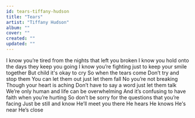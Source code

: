 ```yaml
---
id: tears-tiffany-hudson
title: "Tears"
artist: "Tiffany Hudson"
album: ""
cover: ""
created: ""
updated: ""
---
```


I know you’re tired from the nights that left you broken
I know you hold onto the days they keep you going
I know you’re fighting just to keep your smile together
But child it's okay to cry
So when the tears come
Don’t try and stop them
You can let them out just let them fall
No you’re not breaking
Though your heart is aching
Don’t have to say a word just let them talk
We’re only human and life can be overwhelming
And it’s confusing to have faith when you’re hurting
So don’t be sorry for the questions that you’re facing
Just be still and know He’ll meet you therе
He hears
He knows
Hе’s near
He’s close